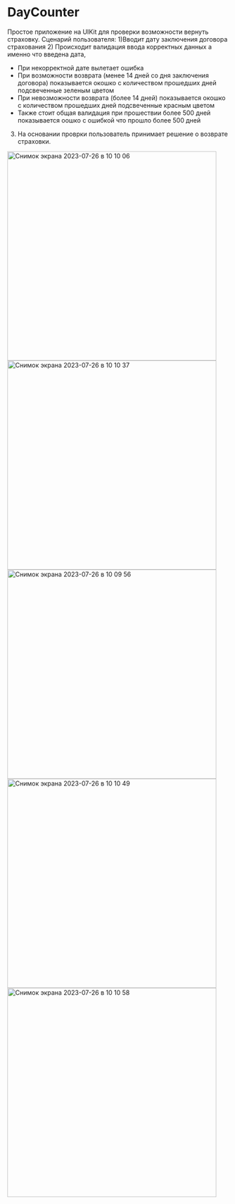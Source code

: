 # DayCounter
Простое приложение на UIKit для проверки возможности вернуть страховку. 
Сценарий пользователя:
1)Вводит дату заключения договора страхования
2) Происходит валидация ввода корректных данных а именно что введена дата, 
- При некорректной дате вылетает ошибка
- При возможности возврата (менее 14 дней со дня заключения договора) показывается окошко с количеством прошедших дней подсвеченные зеленым цветом
- При невозможности возврата (более 14 дней) показывается окошко с количеством прошедших дней подсвеченные красным цветом
- Также стоит общая валидация при прошествии более 500 дней показывается оошко с ошибкой что прошло более 500 дней
3) На основании проврки пользователь принимает решение о возврате страховки.
<img width="475" alt="Снимок экрана 2023-07-26 в 10 10 06" src="https://github.com/Deminka/DayCounter/assets/69207847/47dbc70d-5dd7-43a8-9f33-f4fe2f0ef08a">
<img width="475" alt="Снимок экрана 2023-07-26 в 10 10 37" src="https://github.com/Deminka/DayCounter/assets/69207847/0f6ee7f5-e409-4d23-b486-e3de229bb1d5">
<img width="475" alt="Снимок экрана 2023-07-26 в 10 09 56" src="https://github.com/Deminka/DayCounter/assets/69207847/6412c146-3e60-4fb5-af9a-6b0db9040e1b">
<img width="475" alt="Снимок экрана 2023-07-26 в 10 10 49" src="https://github.com/Deminka/DayCounter/assets/69207847/6f0a81a1-27c9-4009-a8f1-712624ca04a2">
<img width="475" alt="Снимок экрана 2023-07-26 в 10 10 58" src="https://github.com/Deminka/DayCounter/assets/69207847/be675b0a-1235-43ee-b66f-5c96c6b69161">

